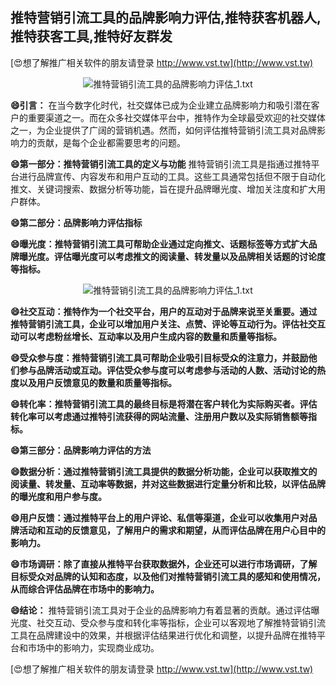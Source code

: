 ## **推特营销引流工具的品牌影响力评估,推特获客机器人,推特获客工具,推特好友群发**

[😍想了解推广相关软件的朋友请登录 http://www.vst.tw](http://www.vst.tw)

 <center><img src="https://vst.tw/MP4/tuiguang/png/0.png" alt="推特营销引流工具的品牌影响力评估_1.txt"></center>

**😄引言：**
在当今数字化时代，社交媒体已成为企业建立品牌影响力和吸引潜在客户的重要渠道之一。而在众多社交媒体平台中，推特作为全球最受欢迎的社交媒体之一，为企业提供了广阔的营销机遇。然而，如何评估推特营销引流工具对品牌影响力的贡献，是每个企业都需要思考的问题。

**😄第一部分：推特营销引流工具的定义与功能**
推特营销引流工具是指通过推特平台进行品牌宣传、内容发布和用户互动的工具。这些工具通常包括但不限于自动化推文、关键词搜索、数据分析等功能，旨在提升品牌曝光度、增加关注度和扩大用户群体。

**😄第二部分：品牌影响力评估指标**

**😄曝光度：推特营销引流工具可帮助企业通过定向推文、话题标签等方式扩大品牌曝光度。评估曝光度可以考虑推文的阅读量、转发量以及品牌相关话题的讨论度等指标。**

 <center><img src="https://vst.tw/MP4/tuiguang/png/3.png" alt="推特营销引流工具的品牌影响力评估_1.txt"></center>

**😄社交互动：推特作为一个社交平台，用户的互动对于品牌来说至关重要。通过推特营销引流工具，企业可以增加用户关注、点赞、评论等互动行为。评估社交互动可以考虑粉丝增长、互动率以及用户生成内容的数量和质量等指标。**

**😄受众参与度：推特营销引流工具可帮助企业吸引目标受众的注意力，并鼓励他们参与品牌活动或互动。评估受众参与度可以考虑参与活动的人数、活动讨论的热度以及用户反馈意见的数量和质量等指标。**

**😄转化率：推特营销引流工具的最终目标是将潜在客户转化为实际购买者。评估转化率可以考虑通过推特引流获得的网站流量、注册用户数以及实际销售额等指标。**

**😄第三部分：品牌影响力评估的方法**

**😄数据分析：通过推特营销引流工具提供的数据分析功能，企业可以获取推文的阅读量、转发量、互动率等数据，并对这些数据进行定量分析和比较，以评估品牌的曝光度和用户参与度。**

**😄用户反馈：通过推特平台上的用户评论、私信等渠道，企业可以收集用户对品牌活动和互动的反馈意见，了解用户的需求和期望，从而评估品牌在用户心目中的影响力。**

**😄市场调研：除了直接从推特平台获取数据外，企业还可以进行市场调研，了解目标受众对品牌的认知和态度，以及他们对推特营销引流工具的感知和使用情况，从而综合评估品牌在市场中的影响力。**

**😄结论：**
推特营销引流工具对于企业的品牌影响力有着显著的贡献。通过评估曝光度、社交互动、受众参与度和转化率等指标，企业可以客观地了解推特营销引流工具在品牌建设中的效果，并根据评估结果进行优化和调整，以提升品牌在推特平台和市场中的影响力，实现商业成功。

[😍想了解推广相关软件的朋友请登录 http://www.vst.tw](http://www.vst.tw)



